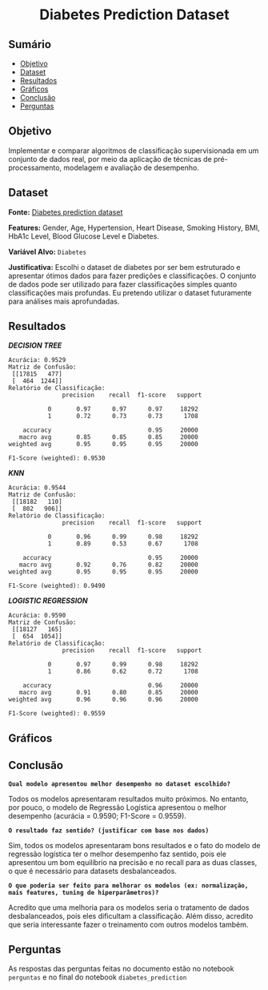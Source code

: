 <h1 align="center">Diabetes Prediction Dataset</h1>

## Sumário

* [Objetivo](#objetivo)
* [Dataset](#dataset)
* [Resultados](#resultados)
* [Gráficos](#gráficos)
* [Conclusão](#conclusão)
* [Perguntas](#perguntas)

## Objetivo
Implementar e comparar algoritmos de classificação supervisionada em um conjunto de dados real, por meio da aplicação de técnicas de pré-processamento, modelagem e avaliação de desempenho.

## Dataset
**Fonte:** [Diabetes prediction dataset](https://www.kaggle.com/datasets/iammustafatz/diabetes-prediction-dataset)

**Features:** Gender, Age, Hypertension, Heart Disease, Smoking History, BMI, HbA1c Level, Blood Glucose Level e Diabetes.

**Variável Alvo:** `Diabetes`

**Justificativa:** Escolhi o dataset de diabetes por ser bem estruturado e apresentar ótimos dados para fazer predições e classificações. O conjunto de dados pode ser utilizado para fazer classificações simples quanto classificações mais profundas. Eu pretendo utilizar o dataset futuramente para análises mais aprofundadas.

## Resultados

***DECISION TREE***

```
Acurácia: 0.9529
Matriz de Confusão:
 [[17815   477]
 [  464  1244]]
Relatório de Classificação:
               precision    recall  f1-score   support

           0       0.97      0.97      0.97     18292
           1       0.72      0.73      0.73      1708

    accuracy                           0.95     20000
   macro avg       0.85      0.85      0.85     20000
weighted avg       0.95      0.95      0.95     20000

F1-Score (weighted): 0.9530
```

***KNN***
```
Acurácia: 0.9544
Matriz de Confusão:
 [[18182   110]
 [  802   906]]
Relatório de Classificação:
               precision    recall  f1-score   support

           0       0.96      0.99      0.98     18292
           1       0.89      0.53      0.67      1708

    accuracy                           0.95     20000
   macro avg       0.92      0.76      0.82     20000
weighted avg       0.95      0.95      0.95     20000

F1-Score (weighted): 0.9490
```

***LOGISTIC REGRESSION***
```
Acurácia: 0.9590
Matriz de Confusão:
 [[18127   165]
 [  654  1054]]
Relatório de Classificação:
               precision    recall  f1-score   support

           0       0.97      0.99      0.98     18292
           1       0.86      0.62      0.72      1708

    accuracy                           0.96     20000
   macro avg       0.91      0.80      0.85     20000
weighted avg       0.96      0.96      0.96     20000

F1-Score (weighted): 0.9559
```
## Gráficos

## Conclusão
**`Qual modelo apresentou melhor desempenho no dataset escolhido?`**

Todos os modelos apresentaram resultados muito próximos. No entanto, por pouco, o modelo de Regressão Logística apresentou o melhor desempenho (acurácia = 0.9590; F1-Score = 0.9559).

**`O resultado faz sentido? (justificar com base nos dados)`**

Sim, todos os modelos apresentaram bons resultados e o fato do modelo de regressão logística ter o melhor desempenho faz sentido, pois ele apresentou um bom equilíbrio na precisão e no recall para as duas classes, o que é necessário para datasets desbalanceados.

**`O que poderia ser feito para melhorar os modelos (ex: normalização, mais features, tuning de hiperparâmetros)?`**

Acredito que uma melhoria para os modelos seria o tratamento de dados desbalanceados, pois eles dificultam a classificação. Além disso, acredito que seria interessante fazer o treinamento com outros modelos também.

## Perguntas
As respostas das perguntas feitas no documento estão no notebook `perguntas` e no final do notebook `diabetes_prediction`
